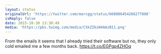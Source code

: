 ```yaml
---
layout: status
originalUrl: 'https://twitter.com/marcgg/status/660086454266277888'
isReply: false
date: 2015-10-30 13:30:49
media: 'https://pbs.twimg.com/media/CSkZIbiW4AAzB11.png'
---
```


From the emails it seems that I already tried their software but no, they only cold emailed me a few months back. https://t.co/EGPgp4ZHOq
